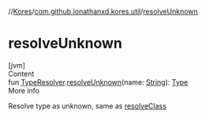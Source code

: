 //[Kores](../index.md)/[com.github.jonathanxd.kores.util](index.md)/[resolveUnknown](resolve-unknown.md)



# resolveUnknown  
[jvm]  
Content  
fun [TypeResolver](-type-resolver/index.md).[resolveUnknown](resolve-unknown.md)(name: [String](https://kotlinlang.org/api/latest/jvm/stdlib/kotlin/-string/index.html)): [Type](https://docs.oracle.com/javase/8/docs/api/java/lang/reflect/Type.html)  
More info  


Resolve type as unknown, same as [resolveClass](resolve-class.md)

  




